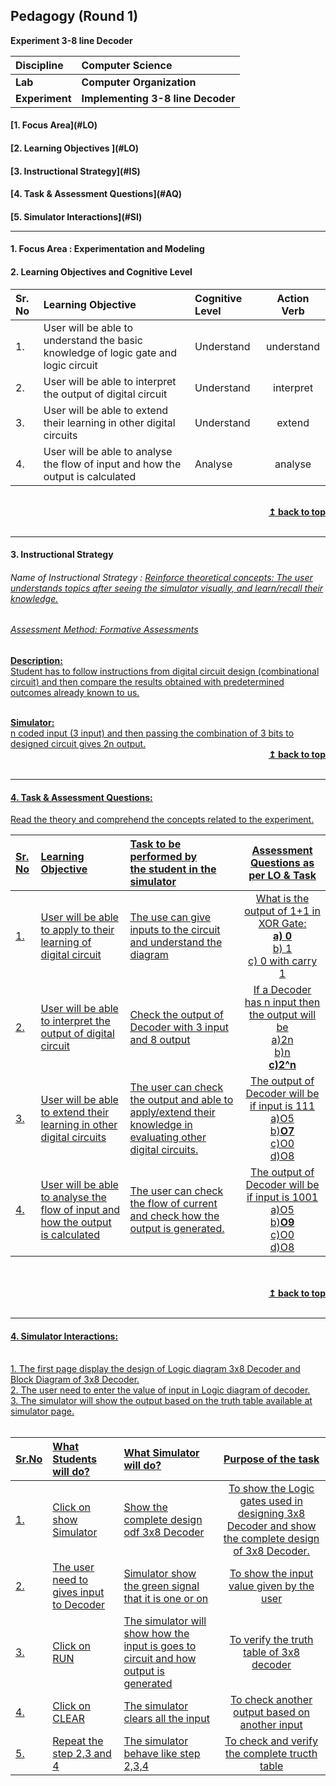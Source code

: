 ## Pedagogy (Round 1)
<p align="center">

<b> Experiment 3-8 line Decoder  <a name="top"></a> <br></b>
</p>

<b>Discipline | <b>Computer Science
:--|:--|
<b> Lab | <b> Computer Organization
<b> Experiment|     <b> Implementing 3-8 line Decoder


<h4> [1. Focus Area](#LO)
<h4> [2. Learning Objectives ](#LO)
<h4> [3. Instructional Strategy](#IS)
<h4> [4. Task & Assessment Questions](#AQ)
<h4> [5. Simulator Interactions](#SI)
<hr>

<a name="LO"></a>
#### 1. Focus Area : Experimentation and Modeling

#### 2. Learning Objectives and Cognitive Level


Sr. No |	Learning Objective	| Cognitive Level | Action Verb
:--|:--|:--|:-:
1.| User will be able to understand the basic knowledge of logic gate and logic circuit |Understand| understand
2.| User will be able to interpret the output of digital circuit | Understand | interpret
3.| User will be able to extend their learning in other digital circuits | Understand | extend
4.| User will be able to analyse the flow of input and how the output is calculated | Analyse |analyse


<br/>
<div align="right">
    <b><a href="#top">↥ back to top</a></b>
</div>
<br/>
<hr>

<a name="IS"></a>
#### 3. Instructional Strategy
###### Name of Instructional Strategy  :    <u>  Reinforce theoretical concepts: The user understands topics after seeing the simulator visually, and learn/recall their knowledge.
###### Assessment Method: Formative Assessments

<u> <b>Description: </b> </u>
<br>
Student has to follow instructions from digital circuit design (combinational circuit) and then compare the results obtained with predetermined outcomes already known to us.

<br/>
<u> <b>Simulator: </b> </u>
<br>
n coded input (3 input) and then passing the combination of 3 bits to designed circuit gives 2n output.
<br/>
<div align="right">
    <b><a href="#top">↥ back to top</a></b>
</div>
<br/>
<hr>

<a name="AQ"></a>
#### 4. Task & Assessment Questions:

Read the theory and comprehend the concepts related to the experiment. 
<br>

Sr. No |	Learning Objective	| Task to be performed by <br> the student  in the simulator | Assessment Questions as per LO & Task
:--|:--|:--|:-:
1.| User will be able to apply to their learning of digital circuit | The use can give inputs to the circuit and understand the diagram | What is the output of 1+1 in XOR Gate:<br><b>a) 0 </b><br>b) 1<br>c) 0 with carry 1<br>
2.| User will be able to interpret the output of digital circuit | Check the output of Decoder with 3 input and 8 output | If a Decoder has n input then the output will be<br>a)2n<br>b)n<br><b>c)2^n</b><br>
3.| User will be able to extend their learning in other digital circuits | The user can check the output and able to apply/extend their knowledge in evaluating other digital circuits. |The output of Decoder will be if input is 111<br>a)O5<br>b)<b>O7</b><br>c)O0<br>d)O8<br>
4.| User will be able to analyse the flow of input and how the output is calculated | The user can check the flow of current and check how the output is generated. |The output of Decoder will be if input is 1001<br>a)O5<br>b)<b>O9</b><br>c)O0<br>d)O8<br>


<br>
<br/>
<div align="right">
    <b><a href="#top">↥ back to top</a></b>
</div>
<br/>
<hr>

<a name="SI"></a>

#### 4. Simulator Interactions:
<br>
1. The first page display the design of Logic diagram 3x8 Decoder and Block Diagram of 3x8 Decoder.<br>
2. The user need to enter the value of input in Logic diagram of decoder.<br>
3. The simulator will show the output based on the truth table available at simulator page.<br>

<br>

Sr.No | What Students will do? |	What Simulator will do?	| Purpose of the task
:--|:--|:--|:--:
1.| Click on show Simulator | Show the complete design odf 3x8 Decoder| To show the Logic gates used in designing 3x8 Decoder and show the complete design of 3x8 Decoder.
2.| The user need to gives input to Decoder | Simulator show the green signal that it is one or on | To show the input value given by the user
3.| Click on RUN | The simulator will show how the input is goes to circuit and how output is generated | To verify the truth table of 3x8 decoder
4.| Click on CLEAR | The simulator clears all the input | To check another output based on another input
5.| Repeat the step 2,3 and 4| The simulator behave like step 2,3,4 | To check and verify the complete tructh table


